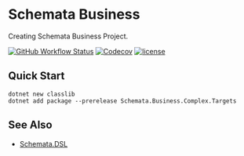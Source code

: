 # Schemata Business

Creating Schemata Business Project.

[![GitHub Workflow Status](https://img.shields.io/github/actions/workflow/status/Cypriness/Schemata/build.yml)](https://github.com/Cypriness/Schemata/actions/workflows/build.yml)
[![Codecov](https://img.shields.io/codecov/c/github/Cypriness/Schemata.svg)](https://codecov.io/gh/Cypriness/Schemata)
[![license](https://img.shields.io/github/license/Cypriness/Schemata.svg)](https://github.com/Cypriness/Schemata/blob/master/LICENSE)

## Quick Start

```shell
dotnet new classlib
dotnet add package --prerelease Schemata.Business.Complex.Targets
```

## See Also

- [Schemata.DSL](https://nuget.org/packages/Schemata.DSL)
